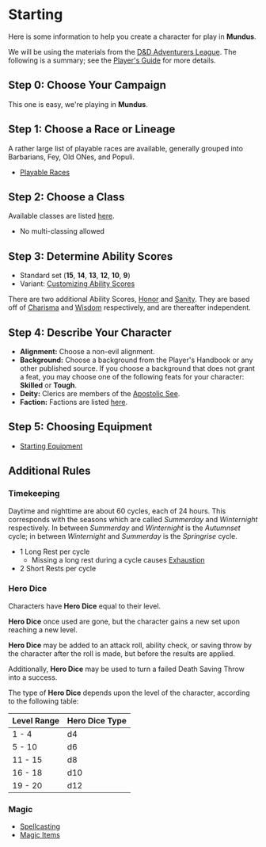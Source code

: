 # Starting

Here is some information to help you create a character for play in **Mundus**.

We will be using the materials from the [D&D Adventurers League](https://dnd.wizards.com/adventurers-league). The following is a summary; see the [Player's Guide] for more details.

## Step 0: Choose Your Campaign

This one is easy, we're playing in **Mundus**.

## Step 1: Choose a Race or Lineage

A rather large list of playable races are available, generally grouped into Barbarians, Fey, Old ONes, and Populi.

- [Playable Races](races.md)

## Step 2: Choose a Class

Available classes are listed [here](classes.md).

- No multi-classing allowed

## Step 3: Determine Ability Scores

- Standard set (**15**, **14**, **13**, **12**, **10**, **9**)
- Variant: [Customizing Ability Scores]

There are two additional Ability Scores, [Honor] and [Sanity]. They are based off of [Charisma] and [Wisdom] respectively, and are thereafter independent.

## Step 4: Describe Your Character

- **Alignment:** Choose a non-evil alignment.
- **Background:** Choose a background from the Player's Handbook or any other published source. If you choose a background that does not grant a feat, you may choose one of the following feats for your character: **Skilled** or **Tough**.
- **Deity:** Clerics are members of the [Apostolic See](apostolic-see.md).
- **Faction:** Factions are listed [here](factions.md).

## Step 5: Choosing Equipment

- [Starting Equipment](equipment.md)
  
## Additional Rules

### Timekeeping

Daytime and nighttime are about 60 cycles, each of 24 hours. This corresponds with the seasons which are called *Summerday* and *Winternight* respectively.
In between *Summerday* and *Winternight* is the *Autumnset* cycle; in between *Winternight* and *Summerday* is the *Springrise* cycle.

- 1 Long Rest per cycle
  - Missing a long rest during a cycle causes [Exhaustion]
- 2 Short Rests per cycle

### Hero Dice

Characters have **Hero Dice** equal to their level.

**Hero Dice** once used are gone, but the character gains a new set upon reaching a new level.

**Hero Dice** may be added to an attack roll, ability check, or saving throw by the character after the roll is made, but before the results are applied.

Additionally, **Hero Dice** may be used to turn a failed Death Saving Throw into a success.

The type of **Hero Dice** depends upon the level of the character, according to the following table:

| Level Range | Hero Dice Type |
| ----------- | -------------- |
|  1 -  4     |  d4            |
|  5 - 10     |  d6            |
| 11 - 15     |  d8            |
| 16 - 18     |  d10           |
| 19 - 20     |  d12           |

### Magic

- [Spellcasting][spellcasting]
- [Magic Items](magic-items.md)

[Honor]: https://www.dndbeyond.com/sources/dmg/dungeon-masters-workshop#HonorScore
[Sanity]: https://www.dndbeyond.com/sources/dmg/dungeon-masters-workshop#SanityScore
[Wisdom]: https://www.dndbeyond.com/sources/phb/using-ability-scores#Wisdom
[Charisma]: https://www.dndbeyond.com/sources/phb/using-ability-scores#Charisma
[spellcasting]: spellcasting.md
[Exhaustion]: https://www.dndbeyond.com/sources/basic-rules/appendix-a-conditions#Exhaustion
[Customizing Ability Scores]: https://www.dndbeyond.com/sources/phb/step-by-step-characters#3DetermineAbilityScores
[Player's Guide]: https://assets.ctfassets.net/swt2dsco9mfe/5HsTtt0nV2KIyAGYl4bIi9/6edfd53c11ff71bd647488fe730022ae/D_D_Adventurers_League_Player-s_Guide_v13.0.pdf
